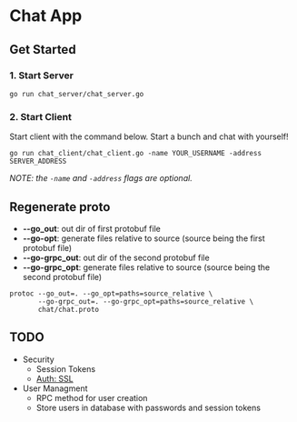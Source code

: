 # Chat App

## Get Started

### 1. Start Server

```{}
go run chat_server/chat_server.go
```

### 2. Start Client

Start client with the command below. Start a bunch and chat with yourself!

```{}
go run chat_client/chat_client.go -name YOUR_USERNAME -address SERVER_ADDRESS
```

*NOTE: the `-name` and `-address` flags are optional.*

## Regenerate proto

- **--go_out**: out dir of first protobuf file
- **--go-opt**: generate files relative to source (source being the first protobuf file)
- **--go-grpc_out**: out dir of the second protobuf file
- **--go-grpc_opt**: generate files relative to source (source being the second protobuf file)

```{}
protoc --go_out=. --go_opt=paths=source_relative \
       --go-grpc_out=. --go-grpc_opt=paths=source_relative \
       chat/chat.proto
```

## TODO

- Security
  - Session Tokens
  - [Auth: SSL](https://grpc.io/docs/guides/auth/)
- User Managment
  - RPC method for user creation
  - Store users in database with passwords and session tokens
